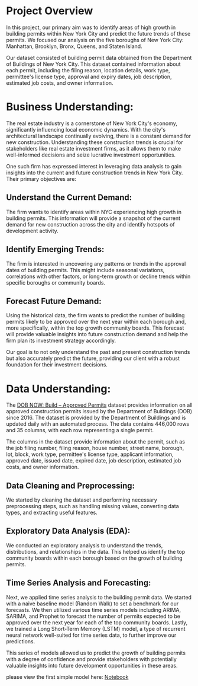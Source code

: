 # Project Overview
In this project, our primary aim was to identify areas of high growth in building permits within New York City and predict the future trends of these permits. We focused our analysis on the five boroughs of New York City: Manhattan, Brooklyn, Bronx, Queens, and Staten Island.

Our dataset consisted of building permit data obtained from the Department of Buildings of New York City. This dataset contained information about each permit, including the filing reason, location details, work type, permittee's license type, approval and expiry dates, job description, estimated job costs, and owner information.

# Business Understanding:
The real estate industry is a cornerstone of New York City's economy, significantly influencing local economic dynamics. With the city's architectural landscape continually evolving, there is a constant demand for new construction. Understanding these construction trends is crucial for stakeholders like real estate investment firms, as it allows them to make well-informed decisions and seize lucrative investment opportunities.

One such firm has expressed interest in leveraging data analysis to gain insights into the current and future construction trends in New York City. Their primary objectives are:

## Understand the Current Demand: 
The firm wants to identify areas within NYC experiencing high growth in building permits. This information will provide a snapshot of the current demand for new construction across the city and identify hotspots of development activity.

## Identify Emerging Trends:
The firm is interested in uncovering any patterns or trends in the approval dates of building permits. This might include seasonal variations, correlations with other factors, or long-term growth or decline trends within specific boroughs or community boards.

## Forecast Future Demand:
Using the historical data, the firm wants to predict the number of building permits likely to be approved over the next year within each borough and, more specifically, within the top growth community boards. This forecast will provide valuable insights into future construction demand and help the firm plan its investment strategy accordingly.

Our goal is to not only understand the past and present construction trends but also accurately predict the future, providing our client with a robust foundation for their investment decisions.



# Data Understanding: 
The [DOB NOW: Build – Approved Permits](https://data.cityofnewyork.us/Housing-Development/DOB-NOW-Build-Approved-Permits/rbx6-tga4) dataset provides information on all approved construction permits issued by the Department of Buildings (DOB) since 2016. The dataset is provided by the Department of Buildings and is updated daily with an automated process. The data contains 446,000 rows and 35 columns, with each row representing a single permit.

The columns in the dataset provide information about the permit, such as the job filing number, filing reason, house number, street name, borough, lot, block, work type, permittee's license type, applicant information, approved date, issued date, expired date, job description, estimated job costs, and owner information.

## Data Cleaning and Preprocessing:
We started by cleaning the dataset and performing necessary preprocessing steps, such as handling missing values, converting data types, and extracting useful features.

## Exploratory Data Analysis (EDA):
We conducted an exploratory analysis to understand the trends, distributions, and relationships in the data. This helped us identify the top community boards within each borough based on the growth of building permits.

## Time Series Analysis and Forecasting: 
Next, we applied time series analysis to the building permit data. We started with a naive baseline model (Random Walk) to set a benchmark for our forecasts. We then utilized various time series models including ARIMA, SARIMA, and Prophet to forecast the number of permits expected to be approved over the next year for each of the top community boards. Lastly, we trained a Long Short-Term Memory (LSTM) model, a type of recurrent neural network well-suited for time series data, to further improve our predictions.

This series of models allowed us to predict the growth of building permits with a degree of confidence and provide stakeholders with potentially valuable insights into future development opportunities in these areas.


please view the first simple model here: 
[Notebook](https://colab.research.google.com/drive/18BKRAicX1gbMob93WoNRHUE39CLUfAOE#scrollTo=cl1J-CsNK_NO)
